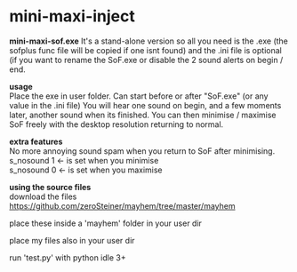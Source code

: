 # mini-maxi-inject
**mini-maxi-sof.exe**
It's a stand-alone version so all you need is the .exe (the sofplus func file will be copied if one isnt found) and the .ini file is optional (if you want to rename the SoF.exe or disable the 2 sound alerts on begin / end.

__usage__    
Place the exe in user folder. Can start before or after "SoF.exe" (or any value in the .ini file) You will hear one sound on begin, and a few moments later, another sound when its finished. You can then minimise / maximise SoF freely with the desktop resolution returning to normal.

__extra features__  
No more annoying sound spam when you return to SoF after minimising.  
s_nosound 1 <- is set when you minimise  
s_nosound 0 <- is set when you maximise   


__using the source files__  
download the files https://github.com/zeroSteiner/mayhem/tree/master/mayhem

place these inside a 'mayhem' folder in your user dir

place my files also in your user dir

run 'test.py' with python idle 3+
